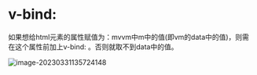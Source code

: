 # v-bind:

如果想给html元素的属性赋值为：mvvm中m中的值(即vm的data中的值)，则需在这个属性前加上v-bind: 。否则就取不到data中的值。

![image-20230331135724148](C:\Users\patrick\AppData\Roaming\Typora\typora-user-images\image-20230331135724148.png)